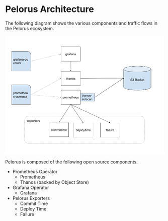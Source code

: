 # Pelorus Architecture

The following diagram shows the various components and traffic flows in the Pelorus ecosystem.

![Pelorus Architecture Diagram](/media/architecture.png)

Pelorus is composed of the following open source components.

* Prometheus Operator
  * Prometheus
  * Thanos (backed by Object Store)
* Grafana Operator
  * Grafana
* Pelorus Exporters
  * Commit Time
  * Deploy Time
  * Failure
